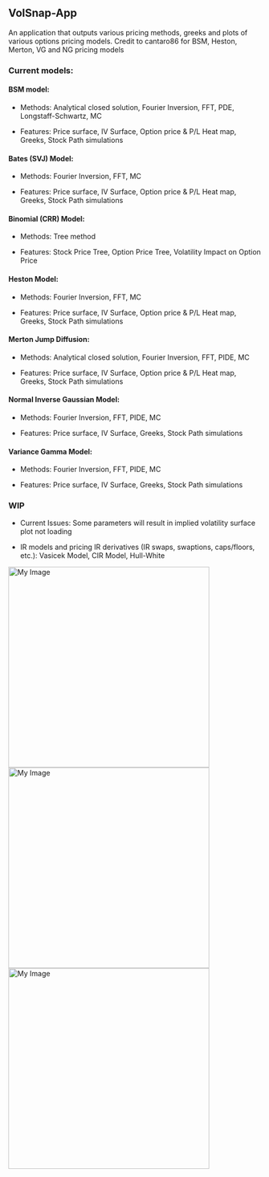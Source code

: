 ## VolSnap-App

An application that outputs various pricing methods, greeks and plots of various options pricing models.
Credit to cantaro86 for BSM, Heston, Merton, VG and NG pricing models

### Current models:

#### BSM model: 

- Methods: Analytical closed solution, Fourier Inversion, FFT, PDE, Longstaff-Schwartz, MC 

- Features: Price surface, IV Surface, Option price & P/L Heat map, Greeks, Stock Path simulations

#### Bates (SVJ) Model:

- Methods:  Fourier Inversion, FFT, MC

- Features:  Price surface, IV Surface, Option price & P/L Heat map, Greeks, Stock Path simulations

#### Binomial (CRR) Model:

- Methods: Tree method

- Features: Stock Price Tree, Option Price Tree, Volatility Impact on Option Price 

#### Heston Model:

- Methods:  Fourier Inversion, FFT, MC

- Features: Price surface, IV Surface, Option price & P/L Heat map, Greeks, Stock Path simulations


#### Merton Jump Diffusion: 

- Methods: Analytical closed solution, Fourier Inversion, FFT, PIDE, MC 

- Features: Price surface, IV Surface, Option price & P/L Heat map, Greeks, Stock Path simulations

#### Normal Inverse Gaussian Model:

- Methods: Fourier Inversion, FFT, PIDE, MC

- Features: Price surface, IV Surface, Greeks, Stock Path simulations

#### Variance Gamma Model:

- Methods: Fourier Inversion, FFT, PIDE, MC

- Features: Price surface, IV Surface, Greeks, Stock Path simulations


### WIP
- Current Issues: Some parameters will result in implied volatility surface plot not loading

- IR models and pricing IR derivatives (IR swaps, swaptions, caps/floors, etc.): Vasicek Model, CIR Model, Hull-White 

<img src="C:\Users\61430\Pictures\Screenshots\Screenshot 2025-02-11 081206.png" alt="My Image" width="400">
<img src="C:\Users\61430\Pictures\Screenshots\Screenshot 2025-02-11 081306.png" alt="My Image" width="400">
<img src="C:\Users\61430\Pictures\Screenshots\Screenshot 2025-02-11 081548.png" alt="My Image" width="400">



